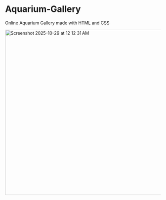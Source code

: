 # Aquarium-Gallery
Online Aquarium Gallery made with HTML and CSS

<img width="1440" height="534" alt="Screenshot 2025-10-29 at 12 12 31 AM" src="https://github.com/user-attachments/assets/7fbc6d2e-94ca-40be-a275-427568b24cb8" />
